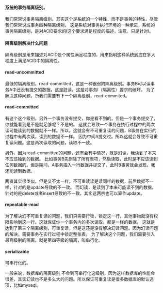 #### 系统的事务隔离级别。
我们常常说事务隔离级别，其实这个是系统的一个特性，而不是事务的特性，尽管我们常常说成事务四种隔离级别。
这是系统对事务执行环境的一种承诺，系统的事务隔离级别，是对ACID要求的I这个要求满足程度的描述，注意，只是针对I。

#### 隔离级别解决什么问题
隔离级别是用来描述对ACID是个属性满足程度的，用来指明这种系统到底在多大程度上满足ACID中的隔离性。

#### read-uncommitted
最低的隔离级别，read-committed，这是一种很弱的隔离级别。事务B可以读事务A中还没有提交的数据，这是脏读，这是对事务I（隔离性）要求的破坏。
为了解决这种问题，所我们需要有下一个隔离级别，read-commited。

#### read-committed
有这个这个级别，另外一个事务没有提交，你是看不到的。但是一个事务提交了，你就能看到是不是就足够呢？不是的。
这就会导致一个事务在执行过程中的两次读可能读到的数据就不一样。所以，这就会有不可重复读的问题，B事务在实行的过程中有两次读，读到的数据不一样。
因为中间A提交过。所以这就会导致不可重复读问题。这是两次读取的问题，读取不一致。

另外，因为read-committed的问题，还有会有中情况，就是幻读，我读到了本来不应该独到的数据。
比如事务B先删除了所有表项，然后读取，此时是不应该读到任何数据的。但是期间，A事务插入一行数据并提交了，此时B事务就会发现，我还能读到数据。

两者其实很类似，但是又不太一样，不可重读读是读同样的数据，前后数据不一样，针对的是update导致的不一致。
而幻读，是读到了本来可能读不到的数据，针对的是delete或者insert导致的不一致，其实这两宗也可以算作update。

#### repeatable-read
为了解决幻不可重复读的问题，我们只需要行锁，锁定这一行，其他事物就没有权限影响到这一行。这就保证你一个事务内的多次读取，都是一样的数据。
这就是达到了第三个隔离级别，可重复读。但是这还是没有解决幻读问题。因为幻读问题的解决，需要事务在实行过程中锁定整张表。
为了解决这个问题，我们需要引入最高级别的隔离，就是第四等级的隔离，叫串行化。

#### serializable
可串行化的。

一般来说，数据库的隔离级别 不会到可串行化这级别，因为这样数据库的性能会很差，其实幻读也不是多么大的问题。所以保证可重复读是很多数据库的默认选项，比如myseql。
